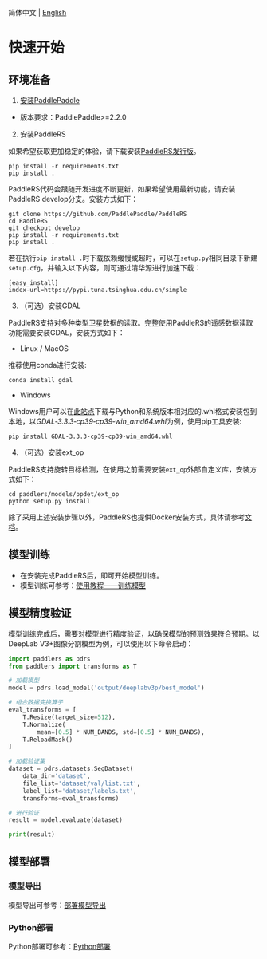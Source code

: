 简体中文 | [English](quick_start_en.md)

# 快速开始

## 环境准备

1. [安装PaddlePaddle](https://www.paddlepaddle.org.cn/install/quick)
  - 版本要求：PaddlePaddle>=2.2.0

2. 安装PaddleRS

如果希望获取更加稳定的体验，请下载安装[PaddleRS发行版](https://github.com/PaddlePaddle/PaddleRS/releases)。

```shell
pip install -r requirements.txt
pip install .
```

PaddleRS代码会跟随开发进度不断更新，如果希望使用最新功能，请安装PaddleRS develop分支。安装方式如下：

```shell
git clone https://github.com/PaddlePaddle/PaddleRS
cd PaddleRS
git checkout develop
pip install -r requirements.txt
pip install .
```

若在执行`pip install .`时下载依赖缓慢或超时，可以在`setup.py`相同目录下新建`setup.cfg`，并输入以下内容，则可通过清华源进行加速下载：

```
[easy_install]
index-url=https://pypi.tuna.tsinghua.edu.cn/simple
```

3. （可选）安装GDAL

PaddleRS支持对多种类型卫星数据的读取。完整使用PaddleRS的遥感数据读取功能需要安装GDAL，安装方式如下：

  - Linux / MacOS

推荐使用conda进行安装:

```shell
conda install gdal
```

  - Windows

Windows用户可以在[此站点](https://www.lfd.uci.edu/~gohlke/pythonlibs/#gdal)下载与Python和系统版本相对应的.whl格式安装包到本地，以*GDAL‑3.3.3‑cp39‑cp39‑win_amd64.whl*为例，使用pip工具安装:

```shell
pip install GDAL‑3.3.3‑cp39‑cp39‑win_amd64.whl
```

4. （可选）安装ext_op

PaddleRS支持旋转目标检测，在使用之前需要安装`ext_op`外部自定义库，安装方式如下：
```shell
cd paddlers/models/ppdet/ext_op
python setup.py install
```


除了采用上述安装步骤以外，PaddleRS也提供Docker安装方式，具体请参考[文档](./docker_cn.md)。

## 模型训练

+ 在安装完成PaddleRS后，即可开始模型训练。
+ 模型训练可参考：[使用教程——训练模型](../tutorials/train/README_CN.md)

## 模型精度验证

模型训练完成后，需要对模型进行精度验证，以确保模型的预测效果符合预期。以DeepLab V3+图像分割模型为例，可以使用以下命令启动：

```python
import paddlers as pdrs
from paddlers import transforms as T

# 加载模型
model = pdrs.load_model('output/deeplabv3p/best_model')

# 组合数据变换算子
eval_transforms = [
    T.Resize(target_size=512),
    T.Normalize(
        mean=[0.5] * NUM_BANDS, std=[0.5] * NUM_BANDS),
    T.ReloadMask()
]

# 加载验证集
dataset = pdrs.datasets.SegDataset(
    data_dir='dataset',
    file_list='dataset/val/list.txt',
    label_list='dataset/labels.txt',
    transforms=eval_transforms)

# 进行验证
result = model.evaluate(dataset)

print(result)
```

## 模型部署

### 模型导出

模型导出可参考：[部署模型导出](../deploy/export/README.md)

### Python部署

Python部署可参考：[Python部署](../deploy/README.md)
